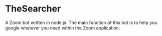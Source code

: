 # TheSearcher
A Zoom bot written in node.js. The main function of this bot is to help you google whatever you need within the Zoom application.

